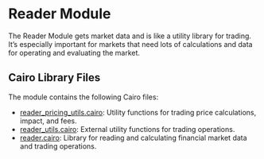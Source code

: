 # Reader Module

The Reader Module gets market data and is like a utility library for trading. It’s especially important for markets that need lots of calculations and data for operating and evaluating the market.

## Cairo Library Files

The module contains the following Cairo files:
- [reader_pricing_utils.cairo](https://github.com/keep-starknet-strange/satoru/blob/main/src/reader/reader_pricing_utils.cairo): Utility functions for trading price calculations, impact, and fees.
- [reader_utils.cairo](https://github.com/keep-starknet-strange/satoru/blob/main/src/reader/reader_utils.cairo): External utility functions for trading operations.
- [reader.cairo](https://github.com/keep-starknet-strange/satoru/blob/main/src/reader/reader.cairo): Library for reading and calculating financial market data and trading operations.